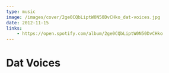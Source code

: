 ```yaml
---
type: music
image: /images/cover/2ge0CQbLiptW0N50DvCHko_dat-voices.jpg
date: 2012-11-15
links:
    - https://open.spotify.com/album/2ge0CQbLiptW0N50DvCHko
---
```


# Dat Voices
